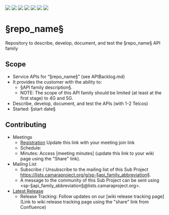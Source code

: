 <a href="https://github.com/camaraproject/§repo_name§/commits/" title="Last Commit"><img src="https://img.shields.io/github/last-commit/camaraproject/§repo_name§?style=plastic"></a>
<a href="https://github.com/camaraproject/§repo_name§/issues" title="Open Issues"><img src="https://img.shields.io/github/issues/camaraproject/§repo_name§?style=plastic"></a>
<a href="https://github.com/camaraproject/§repo_name§/pulls" title="Open Pull Requests"><img src="https://img.shields.io/github/issues-pr/camaraproject/§repo_name§?style=plastic"></a>
<a href="https://github.com/camaraproject/§repo_name§/graphs/contributors" title="Contributors"><img src="https://img.shields.io/github/contributors/camaraproject/§repo_name§?style=plastic"></a>
<a href="https://github.com/camaraproject/§repo_name§" title="Repo Size"><img src="https://img.shields.io/github/repo-size/camaraproject/§repo_name§?style=plastic"></a>
<a href="https://github.com/camaraproject/§repo_name§/blob/main/LICENSE" title="License"><img src="https://img.shields.io/badge/License-Apache%202.0-green.svg?style=plastic"></a>
<a href="https://github.com/camaraproject/§repo_name§/releases/latest" title="Latest Release"><img src="https://img.shields.io/github/release/camaraproject/§repo_name§?style=plastic"></a>

# §repo_name§
Repository to describe, develop, document, and test the §repo_name§ API family

## Scope
* Service APIs for “§repo_name§” (see APIBacklog.md)  
* It provides the customer with the ability to:  
  * §API family description§.
  * NOTE: The scope of this API family should be limited (at least at the first stage) to 4G and 5G.  
* Describe, develop, document, and test the APIs (with 1-2 Telcos)  
* Started: §start date§

## Contributing
* Meetings
    * [Registration](https://wiki.camaraproject.org/x/TQAG) Update this link with your meeting join link
    * Schedule: 
    * Minutes: Access [meeting minutes] (update this link to your wiki page using the "Share" link).
* Mailing List
    * Subscribe / Unsubscribe to the mailing list of this Sub Project <https://lists.camaraproject.org/g/sp-§api_family_abbreviation§>.
    * A message to the community of this Sub Project can be sent using <sp-§api_family_abbreviation§@lists.camaraproject.org>.
* [Latest Release](https://github.com/camaraproject/§repo_name§/releases/latest)
    * Release Tracking: Follow updates on our [wiki release tracking page] (Link to wiki release tracking page using the "share" link from Confluence)
